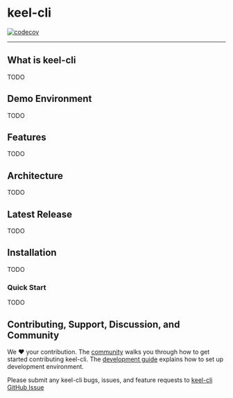 # keel-cli

[![codecov](https://codecov.io/gh/xujielong/demo/branch/master/graph/badge.svg?token=MR6NSOHHA9)](https://codecov.io/gh/xujielong/demo)

----

## What is keel-cli

TODO

## Demo Environment

TODO

## Features

TODO

## Architecture

TODO

## Latest Release
TODO

## Installation

TODO

### Quick Start

TODO

## Contributing, Support, Discussion, and Community
We :heart: your contribution. The [community](docs/community/README.md) walks you through how to get started contributing keel-cli. The [development guide](docs/community/contribution/design-proposal-template.md) explains how to set up development environment.

Please submit any keel-cli bugs, issues, and feature requests to [keel-cli GitHub Issue](https://github.com/tkeel-io/keel-cli/issues)

